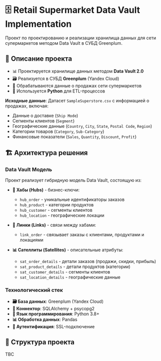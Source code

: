 # 🗄️ Retail Supermarket Data Vault Implementation

Проект по проектированию и реализации хранилища данных для сети супермаркетов методом Data Vault в СУБД Greenplum.

## 🏪 Описание проекта

- 📊 Проектируется хранилище данных методом **Data Vault 2.0**
- 🗃️ Реализуется в СУБД **Greenplum** (Yandex Cloud)
- 🔄 Обрабатываются данные о продажах сети супермаркетов
- 🐍 Используется **Python** для ETL-процессов

**Исходные данные**: Датасет `SampleSuperstore.csv` с информацией о продажах, включая:
- Данные о доставке (`Ship Mode`)
- Сегменты клиентов (`Segment`)
- Географические данные (`Country`, `City`, `State`, `Postal Code`, `Region`)
- Категории товаров (`Category`, `Sub-Category`)
- Финансовые показатели (`Sales`, `Quantity`, `Discount`, `Profit`)

## 🏗️ Архитектура решения

### Data Vault Модель

Проект реализует гибридную модель Data Vault, состоящую из:

- **🔗 Хабы (Hubs)** - бизнес-ключи:
  - `hub_order` - уникальные идентификаторы заказов
  - `hub_product` - категории продуктов
  - `hub_customer` - сегменты клиентов
  - `hub_location` - географические локации

- **🔗 Линки (Links)** - связи между хабами:
  - `link_order` - связывает заказы с клиентами, продуктами и локациями

- **📊 Сателлиты (Satellites)** - описательные атрибуты:
  - `sat_order_details` - детали заказов (продажи, скидки, прибыль)
  - `sat_product_details` - детали продуктов (категории)
  - `sat_customer_details` - сегменты клиентов
  - `sat_location_details` - географические данные

### Технологический стек

- **🗃️ База данных**: Greenplum (Yandex Cloud)
- **🔌 Коннектор**: SQLAlchemy + psycopg2
- **🐍 Язык программирования**: Python 3.8+
- **📊 Обработка данных**: Pandas
- **🔐 Аутентификация**: SSL-подключение

## 📁 Структура проекта

TBC
